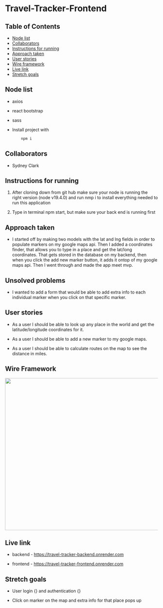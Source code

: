 # Travel-Tracker-Frontend

## Table of Contents

- [Node list](#node-list)
- [Collaborators](#Collators)
- [Instructions for running](#instructions-for-running)
- [Approach taken](#approach-taken)
- [User stories](#user-stories)
- [Wire framework](#wire-framework)
- [Live link](#live-link)
- [Stretch goals](#stretch-goals)

## Node list

- axios

- react bootstrap

- sass

- Install project with
  ```sh
      npm i
  ```

## Collaborators

- Sydney Clark

## Instructions for running

1. After cloning down from git hub make sure your node is running the right version (node v19.4.0) and run nmp i to install everything needed to run this application

2. Type in terminal npm start, but make sure your back end is running first

## Approach taken

- I started off by making two models with the lat and lng fields in order to populate markers on my google maps api. Then I added a coordinates finder, that allows you to type in a place and get the lat/long coordinates. That gets stored in the database on my backend, then when you click the add new marker button, it adds it ontop of my google maps api. Then I went through and made the app meet mvp.

## Unsolved problems

- I wanted to add a form that would be able to add extra info to each individual marker when you click on that specific marker.

## User stories

- As a user I should be able to look up any place in the world and get the latitude/longitude coordinates for it.

- As a user I should be able to add a new marker to my google maps.

- As a user I should be able to calculate routes on the map to see the distance in miles.

## Wire Framework

<img src="https://i.imgur.com/0jTu1tR.png" width=700 height=500/>

## Live link

- backend - https://travel-tracker-backend.onrender.com

- frontend - https://travel-tracker-frontend.onrender.com

## Stretch goals

- User login {} and authentication {}

- Click on marker on the map and extra info for that place pops up

